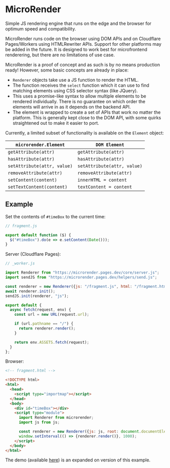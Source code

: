# MicroRender

Simple JS rendering engine that runs on the edge and the browser for optimum speed and compatibility.

MicroRender runs code on the browser using DOM APIs and on Cloudflare Pages/Workers using HTMLRewriter APIs.
Support for other platforms may be added in the future. It is designed to work best for microfrontend
renderering, but there are no limitations of use case.

MicroRender is a proof of concept and as such is by no means production ready! However, some basic
concepts are already in place:

- `Renderer` objects take use a JS function to render the HTML.
- The function receives the `select` function which it can use to find matching elements using CSS
  selector syntax (like JQuery).
- This uses a promise-like syntax to allow multiple elements to be rendered individually. There is no
  guarantee on which order the elements will arrive in as it depends on the backend API.
- The element is wrapped to create a set of APIs that work no matter the platform. This is generally
  kept close to the DOM API, with some quirks straightened out to make it easier to port.

Currently, a limited subset of functionality is available on the `Element` object:

| `microrender.Element`       | `DOM Element`               |
| ----------------------------- | ----------------------------- |
| `getAttribute(attr)`        | `getAttribute(attr)`        |
| `hasAttribute(attr)`        | `hasAttribute(attr)`        |
| `setAttribute(attr, value)` | `setAttribute(attr, value)` |
| `removeAttribute(attr)`     | `removeAttribute(attr)`     |
| `setContent(content)`       | `innerHTML = content`       |
| `setTextContent(content)`   | `textContent = content`     |

## Example

Set the contents of `#timeBox` to the current time:

```javascript
// fragment.js

export default function ($) {
  $("#timeBox").do(e => e.setContent(Date()));
}
```

Server (Cloudflare Pages):

```javascript
// _worker.js

import Renderer from "https://microrender.pages.dev/core/server.js";
import sendJS from "https://microrender.pages.dev/helpers/send.js";

const renderer = new Renderer({js: "/fragment.js", html: "/fragment.html"});
await renderer.init();
sendJS.init(renderer, "js");

export default {
  async fetch(request, env) {
    const url = new URL(request.url);

    if (url.pathname == "/") {
      return renderer.render();
    }

    return env.ASSETS.fetch(request);
  }
};
```

Browser:

```html
<!-- fragment.html -->

<!DOCTYPE html>
<html>
  <head>
    <script type="importmap"></script>
  </head>
  <body>
    <div id="timeBox"></div>
    <script type="module">
      import Renderer from microrender;
      import js from js;

      const renderer = new Renderer({js: js, root: document.documentElement});
      window.setInterval(() => {renderer.render()}, 1000);
    </script>
  </body>
</html>
```

The demo (available [here](https://microrender-demo.benjamin-wilkins.pages.dev)) is an expanded on version of this example.
